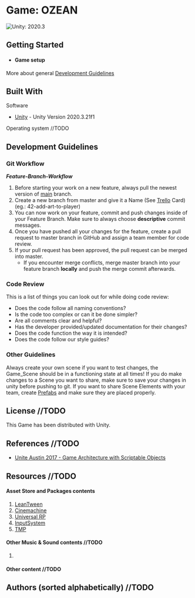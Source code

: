 # Game: OZEAN

![Unity: 2020.3](https://img.shields.io/badge/unity-2020.3-yellow)

## Getting Started

* #### Game setup

More about general [Development Guidelines](#development-guidelines)
 
## Built With
Software
* [Unity](https://unity3d.com/unity/whats-new/2020.3.21) -	Unity Version 2020.3.21f1

Operating system //TODO

## Development Guidelines

### Git Workflow

***Feature-Branch-Workflow***  
1. Before starting your work on a new feature, always pull the newest version of [main](https://github.com/ginogeorgiev/WerDuBist) branch.
2. Create a new branch from master and give it a Name (See [Trello](https://trello.com/b/ECeNuXrO/taskboard) Card) (eg.: 42-add-art-to-player)
3. You can now work on your feature, commit and push changes inside of your Feature Branch. Make sure to always choose **descriptive** commit messages.
4. Once you have pushed all your changes for the feature, create a pull request to master branch in GitHub and assign a team member for code review.
5. If your pull request has been approved, the pull request can be merged into master.
    * If you encounter merge conflicts, merge master branch into your feature branch **locally** and push the merge commit afterwards.

### Code Review

This is a list of things you can look out for while doing code review:
* Does the code follow all naming conventions?
* Is the code too complex or can it be done simpler?
* Are all comments clear and helpful?
* Has the developer provided/updated documentation for their changes?
* Does the code function the way it is intended?
* Does the code follow our style guides?

### Other Guidelines

Always create your own scene if you want to test changes, the Game_Scene should be in a functioning state at all times!
If you do make changes to a Scene you want to share, make sure to save your changes in unity before pushing to git.
If you want to share Scene Elements with your team, create [Prefabs](https://docs.unity3d.com/Manual/Prefabs.html) and make sure they are placed properly.  

## License //TODO
This Game has been distributed with Unity.

## References //TODO
* [Unite Austin 2017 - Game Architecture with Scriptable Objects](https://www.youtube.com/watch?v=raQ3iHhE_Kk)


## Resources //TODO
#### Asset Store and Packages contents 
1. [LeanTween](https://assetstore.unity.com/packages/tools/animation/leantween-3595)
2. [Cinemachine](https://unity.com/unity/features/editor/art-and-design/cinemachine)
3. [Universal RP](https://docs.unity3d.com/Packages/com.unity.render-pipelines.universal@11.0/manual/)
4. [InputSystem](https://docs.unity3d.com/Packages/com.unity.inputsystem@1.0/manual/Interactions.html#default-interaction)
5. [TMP](https://docs.unity3d.com/Manual/com.unity.textmeshpro.html)

#### Other Music & Sound contents //TODO
1. 


#### Other content //TODO

## Authors (sorted alphabetically) //TODO
